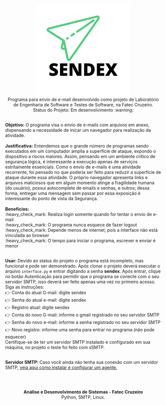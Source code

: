 <p align="center">
<img align="center" src="https://raw.githubusercontent.com/guilhermedonizetti/Sendex/master/images/logoSendex.png">
  <br>
Programa para envio de e-mail desenvolvido como projeto de Laboratório de Engenharia de Software e Testes de Software, na Fatec Cruzeiro.
  <br>
  Status do Projeto: Em desenvolvimento :warning:
 </p>
 <br>
 <b>Objetivo:</b> O programa visa o envio de e-mails com arquivos em anexo, dispensando a necessidade de inicar um navegador para realização da atividade.
 <br><br>
  <b>Justificativa:</b> Entendemos que o grande número de programas sendo executados em um computador amplia a superfície de ataque, expondo o dispositivo a riscos maiores. Assim, pensando em um ambiente crítico de segurança lógica, é interessante a execução apenas de serviços estritamente essenciais. Como o envio de e-mails é uma atividade recorrente, foi pensado no que poderia ser feito para reduzir a superfície de ataque durante essa atividade. O próprio navegador apresenta links e arquivos maliciosos que em algum momento atinge a fragilidade humana (do usuário), possui autocomplete de emails e senhas, e outros; dessa forma, entregar uma mensagem sem passar por essa exposição é interessante do ponto de vista da Segurança.
  <br><br>
 <b>Benefícios:</b><br>
 :heavy_check_mark: Realiza login somente quando for tentar o envio de e-mail<br>
 :heavy_check_mark: O programa nunca esquece de fazer logout<br>
 :heavy_check_mark: Depende menos de internet, pois a interface não está vinculada ao browser<br>
 :heavy_check_mark: O tempo para iniciar o programa, escrever e enviar é menor<br>
 
 <br>
 
 <b>Usar: </b> Devido ao status do projeto o programa está incompleto, mas funcional e pode ser demonstrado. Após clonar o projeto deverá executar o arquivo <code>interface.py</code> e entrar digitando a senha <b>sendex</b>. Após entrar, clique no botão Autenticação para permitir que o programa se conecte com o seu servidor SMTP, isso deverá ser feito apenas uma vez no primeiro acesso. Siga as instruções:<br>
 :point_right: Conta do atual G-mail: digite sendex<br>
 :point_right: Senha do atual e-mail: digite sendex<br>
 :point_right: Registro atual: digite sendex<br>
 :point_right: Conta do novo G-mail: informe o gmail registrado no seu servidor SMTP<br>
 :point_right: Senha do novo e-mail: informe a senha registrado no seu servidor SMTP<br>
 :point_right: Novo registro: informe uma senha para entrar no programa (não pode esquecer)<br>
 Certifique-se de ter um servidor SMTP instalado e configurado em sua máquina, no projeto o teste foi feito com sSMTP.
 
 <br>
 <b>Servidor SMTP: </b>Caso você ainda não tenha sua conexão com um servidor SMTP, <a href="https://guilhermedonizettiads.medium.com/protocolo-e-agente-smtp-9fb424693109">veja aqui como instalar e configurar um agente.</a>
 
 <br><br>
 
 <p align="center">
 <b>Análise e Desenvolvimento de Sistemas - Fatec Cruzeiro</b>
  <br>
  Python, SMTP, Linux.
  </p>
